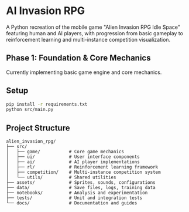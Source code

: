 # AI Invasion RPG

A Python recreation of the mobile game "Alien Invasion RPG Idle Space" featuring human and AI players, with progression from basic gameplay to reinforcement learning and multi-instance competition visualization.

## Phase 1: Foundation & Core Mechanics

Currently implementing basic game engine and core mechanics.

## Setup

```bash
pip install -r requirements.txt
python src/main.py
```

## Project Structure

```
alien_invasion_rpg/
├── src/
│   ├── game/           # Core game mechanics
│   ├── ui/             # User interface components
│   ├── ai/             # AI player implementations
│   ├── rl/             # Reinforcement learning framework
│   ├── competition/    # Multi-instance competition system
│   └── utils/          # Shared utilities
├── assets/             # Sprites, sounds, configurations
├── data/               # Save files, logs, training data
├── notebooks/          # Analysis and experimentation
├── tests/              # Unit and integration tests
└── docs/               # Documentation and guides
```